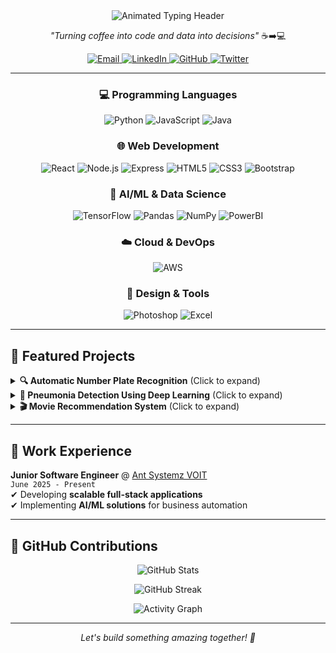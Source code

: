 <div align="center">
  <img src="https://readme-typing-svg.demolab.com?font=Fira+Code&weight=600&size=30&duration=3000&pause=1000&color=5D3FD3&center=true&vCenter=true&width=600&lines=Hi+%F0%9F%91%8B%2C+I'm+Manish+Kumawat;Full+Stack+Developer;AI%2FML+Engineer;Data+Analyst" alt="Animated Typing Header" />
  
  <p align="center">
    <i>"Turning coffee into code and data into decisions"</i> ☕➡️💻
  </p>

  <div align="center">
    <a href="mailto:manishmadanlalk@gmail.com">
      <img src="https://img.shields.io/badge/Email%20Me!-D14836?style=for-the-badge&logo=gmail&logoColor=white" alt="Email">
    </a>
    <a href="https://www.linkedin.com/in/manish-kumawat-156281211/">
      <img src="https://img.shields.io/badge/Let's%20Connect!-0077B5?style=for-the-badge&logo=linkedin&logoColor=white" alt="LinkedIn">
    </a>
    <a href="https://github.com/KumawatManish1">
      <img src="https://img.shields.io/badge/My%20GitHub!-181717?style=for-the-badge&logo=github&logoColor=white" alt="GitHub">
    </a>
    <a href="https://twitter.com/_ManishKumawat_">
      <img src="https://img.shields.io/badge/Tweet%20Me!-1DA1F2?style=for-the-badge&logo=twitter&logoColor=white" alt="Twitter">
    </a>
  </div>
</div>

---



<div align="center">

### **💻 Programming Languages**
<img src="https://img.shields.io/badge/Python-3776AB?style=for-the-badge&logo=python&logoColor=white" alt="Python">
<img src="https://img.shields.io/badge/JavaScript-F7DF1E?style=for-the-badge&logo=javascript&logoColor=black" alt="JavaScript">
<img src="https://img.shields.io/badge/Java-007396?style=for-the-badge&logo=java&logoColor=white" alt="Java">

### **🌐 Web Development**
<img src="https://img.shields.io/badge/React-61DAFB?style=for-the-badge&logo=react&logoColor=black" alt="React">
<img src="https://img.shields.io/badge/Node.js-339933?style=for-the-badge&logo=nodedotjs&logoColor=white" alt="Node.js">
<img src="https://img.shields.io/badge/Express-000000?style=for-the-badge&logo=express&logoColor=white" alt="Express">
<img src="https://img.shields.io/badge/HTML5-E34F26?style=for-the-badge&logo=html5&logoColor=white" alt="HTML5">
<img src="https://img.shields.io/badge/CSS3-1572B6?style=for-the-badge&logo=css3&logoColor=white" alt="CSS3">
<img src="https://img.shields.io/badge/Bootstrap-563D7C?style=for-the-badge&logo=bootstrap&logoColor=white" alt="Bootstrap">

### **🧠 AI/ML & Data Science**
<img src="https://img.shields.io/badge/TensorFlow-FF6F00?style=for-the-badge&logo=tensorflow&logoColor=white" alt="TensorFlow">
<img src="https://img.shields.io/badge/Pandas-150458?style=for-the-badge&logo=pandas&logoColor=white" alt="Pandas">
<img src="https://img.shields.io/badge/NumPy-013243?style=for-the-badge&logo=numpy&logoColor=white" alt="NumPy">
<img src="https://img.shields.io/badge/PowerBI-F2C811?style=for-the-badge&logo=powerbi&logoColor=black" alt="PowerBI">

### **☁️ Cloud & DevOps**
<img src="https://img.shields.io/badge/AWS-232F3E?style=for-the-badge&logo=amazonaws&logoColor=white" alt="AWS">

### **🎨 Design & Tools**
<img src="https://img.shields.io/badge/Photoshop-31A8FF?style=for-the-badge&logo=adobephotoshop&logoColor=white" alt="Photoshop">
<img src="https://img.shields.io/badge/Excel-217346?style=for-the-badge&logo=microsoftexcel&logoColor=white" alt="Excel">

</div>

---

## 🚀 **Featured Projects**

<details>
<summary><b>🔍 Automatic Number Plate Recognition</b> (Click to expand)</summary>
  
  - **Real-time** license plate detection using OpenCV & TensorFlow
  - Achieved **90%+ accuracy** in varying lighting conditions
  - Potential applications in **traffic monitoring & security**
  - ![Python](https://img.shields.io/badge/-Python-3776AB?logo=python&logoColor=white) ![OpenCV](https://img.shields.io/badge/-OpenCV-5C3EE8?logo=opencv&logoColor=white) ![TensorFlow](https://img.shields.io/badge/-TensorFlow-FF6F00?logo=tensorflow&logoColor=white)
</details>

<details>
<summary><b>🏥 Pneumonia Detection Using Deep Learning</b> (Click to expand)</summary>
  
  - CNN model with **94% accuracy** in classifying chest X-rays
  - Deployed as a **Flask web app** for medical diagnostics
  - Helps in **early disease detection**
  - ![Python](https://img.shields.io/badge/-Python-3776AB?logo=python&logoColor=white) ![TensorFlow](https://img.shields.io/badge/-TensorFlow-FF6F00?logo=tensorflow&logoColor=white) ![Flask](https://img.shields.io/badge/-Flask-000000?logo=flask&logoColor=white)
</details>

<details>
<summary><b>🎬 Movie Recommendation System</b> (Click to expand)</summary>
  
  - Hybrid recommender using **collaborative filtering**
  - Integrated with **TMDB API** for real-time suggestions
  - Personalized recommendations based on user preferences
  - ![Python](https://img.shields.io/badge/-Python-3776AB?logo=python&logoColor=white) ![Pandas](https://img.shields.io/badge/-Pandas-150458?logo=pandas&logoColor=white) ![Streamlit](https://img.shields.io/badge/-Streamlit-FF4B4B?logo=streamlit&logoColor=white)
</details>

---

## 💼 **Work Experience**

**Junior Software Engineer** @ [Ant Systemz VOIT](https://antsystemz.com)  
`June 2025 - Present`  
✔ Developing **scalable full-stack applications**  
✔ Implementing **AI/ML solutions** for business automation  
  

---

## 📅 GitHub Contributions

<div align="center">
  
  ![GitHub Stats](https://github-readme-stats.vercel.app/api?username=KumawatManish1&show_icons=true&theme=radical&hide_border=true&include_all_commits=true)
  
  ![GitHub Streak](https://github-readme-streak-stats.herokuapp.com/?user=KumawatManish1&theme=radical&hide_border=true)
  
  ![Activity Graph](https://github-readme-activity-graph.vercel.app/graph?username=KumawatManish1&theme=react-dark&hide_border=true&area=true&height=300)





---


<p align="center">
  <i>Let's build something amazing together! 🚀</i>
</p>
